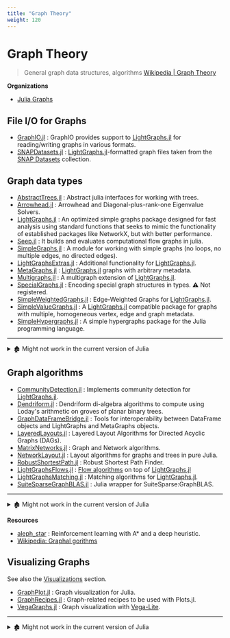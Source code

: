 ```yaml
---
title: "Graph Theory"
weight: 120
---
```


# Graph Theory

> General graph data structures, algorithms [Wikipedia | Graph Theory](https://en.wikipedia.org/wiki/Graph_theory)

**Organizations**

- [Julia Graphs](https://github.com/JuliaGraphs)

## File I/O for Graphs

- [GraphIO.jl](https://github.com/JuliaGraphs/GraphIO.jl) : GraphIO provides support to [LightGraphs.jl][] for reading/writing graphs in various formats.
- [SNAPDatasets.jl](https://github.com/JuliaGraphs/SNAPDatasets.jl) : [LightGraphs.jl][]-formatted graph files taken from the [SNAP Datasets](https://snap.stanford.edu/data/index.html) collection.

## Graph data types

- [AbstractTrees.jl](https://github.com/JuliaCollections/AbstractTrees.jl) : Abstract julia interfaces for working with trees.
- [Arrowhead.jl](https://github.com/ivanslapnicar/Arrowhead.jl) : Arrowhead and Diagonal-plus-rank-one Eigenvalue Solvers.
- [LightGraphs.jl][] : An optimized simple graphs package designed for fast analysis using standard functions that seeks to mimic the functionality of established packages like NetworkX, but with better performance.
- [Seep.jl](https://github.com/mit-ll/Seep.jl) : It builds and evaluates computational flow graphs in julia.
- [SimpleGraphs.jl](https://github.com/scheinerman/SimpleGraphs.jl) : A module for working with simple graphs (no loops, no multiple edges, no directed edges).
- [LightGraphsExtras.jl](https://github.com/JuliaGraphs/LightGraphsExtras.jl) : Additional functionality for [LightGraphs.jl][].
- [MetaGraphs.jl](https://github.com/JuliaGraphs/MetaGraphs.jl) : [LightGraphs.jl][] graphs with arbitrary metadata.
- [Multigraphs.jl](https://github.com/QuantumBFS/Multigraphs.jl) : A multigraph extension of [LightGraphs.jl][].
- [SpecialGraphs.jl](https://github.com/JuliaGraphs/SpecialGraphs.jl) : Encoding special graph structures in types. ⚠️ Not registered.
- [SimpleWeightedGraphs.jl](https://github.com/JuliaGraphs/SimpleWeightedGraphs.jl) : Edge-Weighted Graphs for [LightGraphs.jl][].
- [SimpleValueGraphs.jl](https://github.com/simonschoelly/SimpleValueGraphs.jl) : A [LightGraphs.jl][] compatible package for graphs with multiple, homogeneous vertex, edge and graph metadata.
- [SimpleHypergraphs.jl](https://github.com/pszufe/SimpleHypergraphs.jl) : A simple hypergraphs package for the Julia programming language.

---

<details> <summary>🏚️ Might not work in the current version of Julia</summary>

- 🏚️ [BGraph.jl](https://github.com/adolgert/BGraph.jl) : An adjacency list that uses typed properties for vertices, edges, and graphs.
- 🏚️ [CompressedStacks.jl](https://github.com/Azzaare/CompressedStacks.jl)
- 🏚️ [DeepReshapes.jl](https://github.com/lmshk/DeepReshapes.jl) : Reshape arbitrarily nested structures of Tuples and Arrays in Julia.
- 🏚️ [EvolvingGraphs.jl](https://github.com/EtymoIO/EvolvingGraphs.jl) : Working with time-dependent networks in Julia.
- 🏚️ [FingerTrees.jl](https://github.com/mschauer/FingerTrees.jl) : A Finger Tree is a functional data structure that can give an amortized constant time access to the fingers (leaves) of the tree where the data is stored, while the internal nodes are labeled in some way as to provide the functionality of the particular data structure being implemented.
- 🏚️ [Graft.jl](https://github.com/pranavtbhat/Graft.jl) : Graft stores vertex and edge metadata in separate dataframes.
- 🏚️ [Lists.jl](https://github.com/adolgert/Lists.jl) : Singly linked list and doubly linked list for Julia.
- 🏚️ [PropertyGraph.jl](https://github.com/PhillP/PropertyGraph.jl) : A Julia package for constructing, creating and querying graph data structures.
- 🏚️ [PropertyGraphMongo.jl](https://github.com/PhillP/PropertyGraphMongo.jl) : A Mongo storage provider for the `PropertyGraph.jl` package.
- 🏚️ [RedBlackTrees.jl](https://github.com/pygy/RedBlackTrees.jl) : A red–black self-balancing binary search tree in Julia. REF: [http://en.wikipedia.org/wiki/Red_black_trees](http://en.wikipedia.org/wiki/Red_black_trees)
- 🏚️ [SpatialGraphs.jl](https://github.com/sawcordwell/SpatialGraphs.jl)
- 🏚️ [SumTrees.jl](https://github.com/iamed2/SumTrees.jl) : Binary tree where the nodes contain the sum of the left and right children.
- 🏚️ [Trie.jl](https://github.com/JuliaLang/Trie.jl) : Implementation of the trie data structure.

</details>

[LightGraphs.jl]: https://github.com/JuliaGraphs/LightGraphs.jl

## Graph algorithms

- [CommunityDetection.jl](https://github.com/JuliaGraphs/CommunityDetection.jl) : Implements community detection for [LightGraphs.jl][].
- [Dendriform.jl](https://github.com/chakravala/Dendriform.jl) : Dendriform di-algebra algorithms to compute using Loday's arithmetic on groves of planar binary trees.
- [GraphDataFrameBridge.jl](https://github.com/JuliaGraphs/GraphDataFrameBridge.jl) : Tools for interoperability between DataFrame objects and LightGraphs and MetaGraphs objects.
- [LayeredLayouts.jl](https://github.com/oxinabox/LayeredLayouts.jl) : Layered Layout Algorithms for Directed Acyclic Graphs (DAGs).
- [MatrixNetworks.jl](https://github.com/nassarhuda/MatrixNetworks.jl) : Graph and Network algorithms.
- [NetworkLayout.jl](https://github.com/JuliaGraphs/NetworkLayout.jl) : Layout algorithms for graphs and trees in pure Julia.
- [RobustShortestPath.jl](https://github.com/chkwon/RobustShortestPath.jl) : Robust Shortest Path Finder.
- [LightGraphsFlows.jl](https://github.com/JuliaGraphs/LightGraphsFlows.jl) : [Flow algorithms](https://en.wikipedia.org/wiki/Maximum_flow_problem) on top of [LightGraphs.jl][]
- [LightGraphsMatching.jl](https://github.com/JuliaGraphs/LightGraphsMatching.jl) : Matching algorithms for [LightGraphs.jl][].
- [SuiteSparseGraphBLAS.jl](https://github.com/JuliaSparse/SuiteSparseGraphBLAS.jl) : Julia wrapper for SuiteSparse:GraphBLAS.

---

<details> <summary>🏚️ Might not work in the current version of Julia</summary>

- 🏚️ [bloom.jl](https://github.com/boydgreenfield/bloom.jl) : Bloom filter implementation in Julia.
- 🏚️ [Blox.jl](https://github.com/tbreloff/Blox.jl) : Views of concatenated AbstractArrays in Julia.
- 🏚️ [Brim.jl](https://github.com/PoisotLab/Brim.jl) : BRIM modularity - Various ways to optimize the modularity of bipartite networks using BRIM in Julia.
- 🏚️ [Flow.jl](https://github.com/MikeInnes/Flow.jl) : DataFlow programming for Julia.
- 🏚️ [GraphicalModels.jl](https://github.com/johnmyleswhite/GraphicalModels.jl) : Data structures and parsing tools for representing graphical models in Julia.
- 🏚️ [GraphLayout.jl](https://github.com/IainNZ/GraphLayout.jl) : Graph layout algorithms in pure Julia.
- 🏚️ [Graphs.jl](https://github.com/JuliaLang/Graphs.jl) : a package for working with graph types and algorithms in Julia.
- 🏚️ [InfoTheory.jl](https://github.com/robertfeldt/InfoTheory.jl) : Estimating information theoretic measures (entropy, mutual information etc) from data.
- 🏚️ [InvariantEnsembles.jl](https://github.com/dlfivefifty/InvariantEnsembles.jl) : Sample random unitary invariant ensembles.
- 🏚️ [L1DecisionTree.jl](https://github.com/neggert/L1DecisionTree.jl).
- 🏚️ [LiftedHierarchies.jl](https://github.com/joehuchette/LiftedHierarchies.jl) : Hierarchical relaxations for mixed-integer optimization (Lasserre, Sherali-Adams, etc.)
- 🏚️ [LightGraphsGraphBLAS.jl](https://github.com/abhinavmehndiratta/LightGraphsGraphBLAS.jl) : GraphBLAS backed graphs for [LightGraphs.jl][].
- 🏚️ [LSH.jl](https://github.com/Keno/LSH.jl) : Locality Sensitive Hashing functions.
- 🏚️ [MinimalPerfectHashes.jl](https://github.com/soundcloud/MinimalPerfectHashes.jl) : An implementation of minimal perfect hash function generation as described in Czech et. al. 1992. http://bit.ly/137iukS
- 🏚️ [Networks.jl](https://github.com/daviddelaat/Networks.jl) : A library for working with Graphs in Julia.
- 🏚️ [RandomForestBehaviors.jl](https://github.com/tawheeler/RandomForestBehaviors.jl) : Microscopic driving models based on random forests.
- 🏚️ [RepresentationTheory.jl](https://github.com/dlfivefifty/RepresentationTheory.jl) :  representation theory of the symmetric group.
- 🏚️ [rsk](https://github.com/JuliaX/rsk) : Code for exploring the Robinson–Schensted–Knuth correspondence.
- 🏚️ [SFrames.jl](https://github.com/malmaud/SFrames.jl) : Wrapper around the open-source components of Graphlab.
- 🏚️ [Sims.jl](https://github.com/tshort/Sims.jl) : Non-causal, equation-based modeling in Julia.
- 🏚️ [TSPSubgradient.jl](https://github.com/whilo/TSPSubgradient.jl) : A TSP approximation with the subgradient method.

</details>

**Resources**

- [aleph_star](https://github.com/imagry/aleph_star) : Reinforcement learning with A* and a deep heuristic.
- [Wikipedia: Graphal gorithms](https://en.wikipedia.org/wiki/Category:Graph_algorithms)

## Visualizing Graphs

See also the [Visualizations](visualization.md) section.

- [GraphPlot.jl](https://github.com/afternone/GraphPlot.jl) : Graph visualization for Julia.
- [GraphRecipes.jl](https://github.com/JuliaPlots/GraphRecipes.jl) : Graph-related recipes to be used with Plots.jl.
- [VegaGraphs.jl](https://github.com/JuliaGraphs/VegaGraphs.jl) : Graph visualization with [Vega-Lite](https://github.com/queryverse/VegaLite.jl).

---

<details> <summary>🏚️ Might not work in the current version of Julia</summary>

- 🏚️ [GraphVisualize.jl](https://github.com/JuliaGraphs/GraphVisualize.jl) : Graph visualization with tight integration with `LightGraphs.jl` package.
- 🏚️ [GraphViz.jl](https://github.com/Keno/GraphViz.jl) : Julia bindings for the GraphViz library.

</details>
